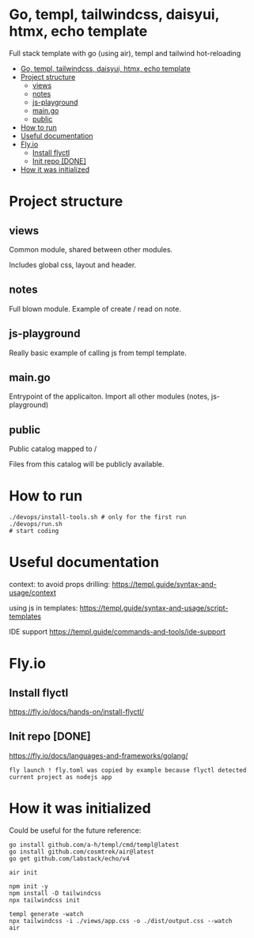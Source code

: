 # Go, templ, tailwindcss, daisyui, htmx, echo template

Full stack template with go (using air), templ and tailwind hot-reloading

- [Go, templ, tailwindcss, daisyui, htmx, echo template](#go-templ-tailwindcss-daisyui-htmx-echo-template)
- [Project structure](#project-structure)
  - [views](#views)
  - [notes](#notes)
  - [js-playground](#js-playground)
  - [main.go](#maingo)
  - [public](#public)
- [How to run](#how-to-run)
- [Useful documentation](#useful-documentation)
- [Fly.io](#flyio)
  - [Install flyctl](#install-flyctl)
  - [Init repo \[DONE\]](#init-repo-done)
- [How it was initialized](#how-it-was-initialized)


# Project structure

## views

Common module, shared between other modules.

Includes global css, layout and header.

## notes

Full blown module. Example of create / read on note.

## js-playground

Really basic example of calling js from templ template.

## main.go

Entrypoint of the applicaiton. Import all other modules (notes, js-playground)

## public

Public catalog mapped to /

Files from this catalog will be publicly available.


# How to run

```shell
./devops/install-tools.sh # only for the first run
./devops/run.sh
# start coding
```


# Useful documentation

context: to avoid props drilling:
https://templ.guide/syntax-and-usage/context

using js in templates:
https://templ.guide/syntax-and-usage/script-templates

IDE support
https://templ.guide/commands-and-tools/ide-support


# Fly.io

## Install flyctl
https://fly.io/docs/hands-on/install-flyctl/

## Init repo [DONE]
https://fly.io/docs/languages-and-frameworks/golang/
```shell
fly launch ! fly.toml was copied by example because flyctl detected current project as nodejs app
```

# How it was initialized

Could be useful for the future reference:

```shell
go install github.com/a-h/templ/cmd/templ@latest
go install github.com/cosmtrek/air@latest
go get github.com/labstack/echo/v4
```

```shell
air init

npm init -y
npm install -D tailwindcss
npx tailwindcss init

templ generate -watch
npx tailwindcss -i ./views/app.css -o ./dist/output.css --watch
air
```

